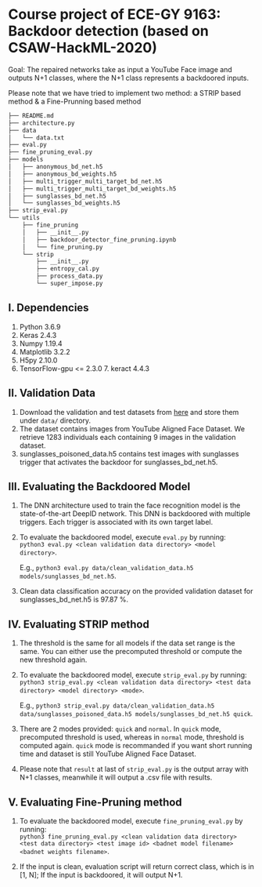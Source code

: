 # Course project of ECE-GY 9163: Backdoor detection (based on CSAW-HackML-2020)

Goal: The repaired networks take as input a YouTube Face image and outputs N+1 classes, where the N+1 class represents a backdoored inputs.

Please note that we have tried to implement two method: a STRIP based method & a Fine-Prunning based method

```bash
├── README.md
├── architecture.py
├── data
│   └── data.txt
├── eval.py
├── fine_pruning_eval.py
├── models
│   ├── anonymous_bd_net.h5
│   ├── anonymous_bd_weights.h5
│   ├── multi_trigger_multi_target_bd_net.h5
│   ├── multi_trigger_multi_target_bd_weights.h5
│   ├── sunglasses_bd_net.h5
│   └── sunglasses_bd_weights.h5
├── strip_eval.py
└── utils
    ├── fine_pruning
    │   ├── __init__.py
    │   ├── backdoor_detector_fine_pruning.ipynb
    │   └── fine_pruning.py
    └── strip
        ├── __init__.py
        ├── entropy_cal.py
        ├── process_data.py
        └── super_impose.py
```

## I. Dependencies
   1. Python 3.6.9
   2. Keras 2.4.3
   3. Numpy 1.19.4
   4. Matplotlib 3.2.2
   5. H5py 2.10.0
   6. TensorFlow-gpu <= 2.3.0
      7. keract 4.4.3

## II. Validation Data
   1. Download the validation and test datasets from [here](https://drive.google.com/drive/folders/13o2ybRJ1BkGUvfmQEeZqDo1kskyFywab?usp=sharing) and store them under `data/` directory.
   2. The dataset contains images from YouTube Aligned Face Dataset. We retrieve 1283 individuals each containing 9 images in the validation dataset.
   3. sunglasses_poisoned_data.h5 contains test images with sunglasses trigger that activates the backdoor for sunglasses_bd_net.h5.

## III. Evaluating the Backdoored Model
   1. The DNN architecture used to train the face recognition model is the state-of-the-art DeepID network. This DNN is backdoored with multiple triggers. Each trigger is associated with its own target label. 
   2. To evaluate the backdoored model, execute `eval.py` by running:  
      `python3 eval.py <clean validation data directory> <model directory>`.
      
      E.g., `python3 eval.py data/clean_validation_data.h5  models/sunglasses_bd_net.h5`.
   3. Clean data classification accuracy on the provided validation dataset for sunglasses_bd_net.h5 is 97.87 %.

## IV. Evaluating STRIP method 
   1. The threshold is the same for all models if the data set range is the same. You can either use the precomputed threshold or compute the new threshold again.
   2. To evaluate the backdoored model, execute `strip_eval.py` by running:  
      `python3 strip_eval.py <clean validation data directory> <test data directory> <model directory> <mode>`.
      
      E.g., `python3 strip_eval.py data/clean_validation_data.h5 data/sunglasses_poisoned_data.h5 models/sunglasses_bd_net.h5 quick`.
   3. There are 2 modes provided: `quick` and `normal`. In `quick` mode, precomputed threshold is used, whereas in `normal` mode, threshold is computed again. `quick` mode is recommanded if you want short running time and dataset is still YouTube Aligned Face Dataset.
   4. Please note that `result` at last of `strip_eval.py` is the output array with N+1 classes, meanwhile it will output a .csv file with results.

## V. Evaluating Fine-Pruning method 

1. To evaluate the backdoored model, execute `fine_pruning_eval.py` by running:  
   `python3 fine_pruning_eval.py <clean validation data directory> <test data directory> <test image id> <badnet model filename> <badnet weights filename>`.

2. If the input is clean, evaluation script will return correct class, which is in [1, N]; If the input is backdoored, it will output N+1.